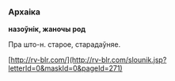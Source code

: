 ### Архаіка
**назоўнік, жаночы род**

Пра што-н. старое, старадаўняе.

<a rel="author">[http://rv-blr.com/](http://rv-blr.com/slounik.jsp?letterId=0&maskId=0&pageId=271)</a>
